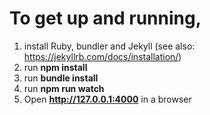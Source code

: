 # To get up and running,

1. install Ruby, bundler and Jekyll (see also: https://jekyllrb.com/docs/installation/)
2. run **npm install**
3. run **bundle install**
4. run **npm run watch**
5. Open **http://127.0.0.1:4000** in a browser
